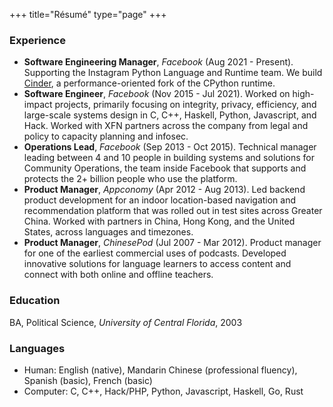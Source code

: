 +++
title="Résumé"
type="page"
+++

### Experience

- **Software Engineering Manager**, _Facebook_ (Aug 2021 - Present). Supporting
  the Instagram Python Language and Runtime team. We build
  [Cinder](https://github.com/facebookincubator/cinder), a performance-oriented
  fork of the CPython runtime.
- **Software Engineer**, _Facebook_ (Nov 2015 - Jul 2021). Worked on high-impact
  projects, primarily focusing on integrity, privacy, efficiency, and
  large-scale systems design in C, C++, Haskell, Python, Javascript, and Hack.
  Worked with XFN partners across the company from legal and policy to capacity
  planning and infosec.
- **Operations Lead**, _Facebook_ (Sep 2013 - Oct 2015). Technical manager
  leading between 4 and 10 people in building systems and solutions for
  Community Operations, the team inside Facebook that supports and protects the
  2+ billion people who use the platform.
- **Product Manager**, _Appconomy_ (Apr 2012 - Aug 2013). Led backend product
  development for an indoor location-based navigation and recommendation
  platform that was rolled out in test sites across Greater China. Worked with
  partners in China, Hong Kong, and the United States, across languages and
  timezones.
- **Product Manager**, _ChinesePod_ (Jul 2007 - Mar 2012). Product manager for
  one of the earliest commercial uses of podcasts. Developed innovative
  solutions for language learners to access content and connect with both online
  and offline teachers.

### Education

BA, Political Science, _University of Central Florida_, 2003

### Languages

- Human: English (native), Mandarin Chinese (professional fluency), Spanish
  (basic), French (basic)
- Computer: C, C++, Hack/PHP, Python, Javascript, Haskell, Go, Rust
